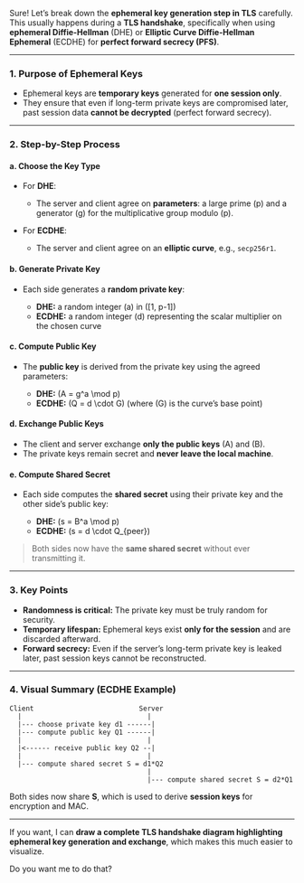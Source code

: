 Sure! Let’s break down the **ephemeral key generation step in TLS** carefully. This usually happens during a **TLS handshake**, specifically when using **ephemeral Diffie-Hellman** (DHE) or **Elliptic Curve Diffie-Hellman Ephemeral** (ECDHE) for **perfect forward secrecy (PFS)**.

---

### **1. Purpose of Ephemeral Keys**

* Ephemeral keys are **temporary keys** generated for **one session only**.
* They ensure that even if long-term private keys are compromised later, past session data **cannot be decrypted** (perfect forward secrecy).

---

### **2. Step-by-Step Process**

#### **a. Choose the Key Type**

* For **DHE**:

  * The server and client agree on **parameters**: a large prime (p) and a generator (g) for the multiplicative group modulo (p).
* For **ECDHE**:

  * The server and client agree on an **elliptic curve**, e.g., `secp256r1`.

#### **b. Generate Private Key**

* Each side generates a **random private key**:

  * **DHE:** a random integer (a) in ([1, p-1])
  * **ECDHE:** a random integer (d) representing the scalar multiplier on the chosen curve

#### **c. Compute Public Key**

* The **public key** is derived from the private key using the agreed parameters:

  * **DHE:** (A = g^a \mod p)
  * **ECDHE:** (Q = d \cdot G) (where (G) is the curve’s base point)

#### **d. Exchange Public Keys**

* The client and server exchange **only the public keys** (A) and (B).
* The private keys remain secret and **never leave the local machine**.

#### **e. Compute Shared Secret**

* Each side computes the **shared secret** using their private key and the other side’s public key:

  * **DHE:** (s = B^a \mod p)
  * **ECDHE:** (s = d \cdot Q_{peer})

> Both sides now have the **same shared secret** without ever transmitting it.

---

### **3. Key Points**

* **Randomness is critical:** The private key must be truly random for security.
* **Temporary lifespan:** Ephemeral keys exist **only for the session** and are discarded afterward.
* **Forward secrecy:** Even if the server’s long-term private key is leaked later, past session keys cannot be reconstructed.

---

### **4. Visual Summary (ECDHE Example)**

```
Client                          Server
  |                               |
  |--- choose private key d1 ------|
  |--- compute public key Q1 ------|
  |                               |
  |<------ receive public key Q2 --|
  |                               |
  |--- compute shared secret S = d1*Q2
                                  |
                                  |--- compute shared secret S = d2*Q1
```

Both sides now share **S**, which is used to derive **session keys** for encryption and MAC.

---

If you want, I can **draw a complete TLS handshake diagram highlighting ephemeral key generation and exchange**, which makes this much easier to visualize.

Do you want me to do that?
